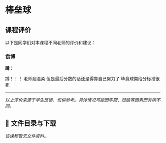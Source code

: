 # 棒垒球

## 课程评价

以下是同学们对本课程不同老师的评价和建议：

### 袁博

**蹲：**

蹲！！！ 老师超温柔 但是最后分数的话还是得靠自己努力了 毕竟球类给分标准很死

---

*以上评价来源于学生反馈，仅供参考。具体情况可能因学期、班级等因素而有所不同。*
## 📄 文件目录与下载

_该课程暂无文件资料。_
